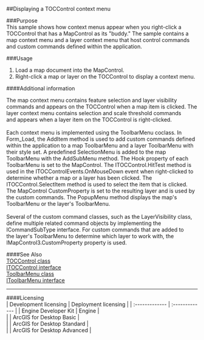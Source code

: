 ##Displaying a TOCControl context menu

###Purpose  
This sample shows how context menus appear when you right-click a TOCControl that has a MapControl as its "buddy." The sample contains a map context menu and a layer context menu that host control commands and custom commands defined within the application.  


###Usage
1. Load a map document into the MapControl.    
1. Right-click a map or layer on the TOCControl to display a context menu.   





####Additional information  
<div xmlns="http://www.w3.org/1999/xhtml" xmlns:my="http://schemas.microsoft.com/office/infopath/2003/myXSD/2006-02-10T23:25:53">The map context menu contains feature selection and layer visibility commands and appears on the TOCControl when a map item is clicked. The layer context menu contains selection and scale threshold commands and appears when a layer item on the TOCControl is right-clicked.</div>  
<div xmlns="http://www.w3.org/1999/xhtml" xmlns:my="http://schemas.microsoft.com/office/infopath/2003/myXSD/2006-02-10T23:25:53"> </div>  
<div xmlns="http://www.w3.org/1999/xhtml" xmlns:my="http://schemas.microsoft.com/office/infopath/2003/myXSD/2006-02-10T23:25:53">Each context menu is implemented using the ToolbarMenu coclass. In Form_Load, the AddItem method is used to add custom commands defined within the application to a map ToolbarMenu and a layer ToolbarMenu with their style set. A predefined SelectionMenu is added to the map ToolbarMenu with the AddSubMenu method. The Hook property of each ToolbarMenu is set to the MapControl. The ITOCControl.HitTest method is used in the ITOCControlEvents.OnMouseDown event when right-clicked to determine whether a map or a layer has been clicked. The ITOCControl.SelectItem method is used to select the item that is clicked. The MapControl CustomProperty is set to the resulting layer and is used by the custom commands. The PopupMenu method displays the map's ToolbarMenu or the layer's ToolbarMenu.</div>  
<div xmlns="http://www.w3.org/1999/xhtml" xmlns:my="http://schemas.microsoft.com/office/infopath/2003/myXSD/2006-02-10T23:25:53"> </div>  
<div xmlns="http://www.w3.org/1999/xhtml" xmlns:my="http://schemas.microsoft.com/office/infopath/2003/myXSD/2006-02-10T23:25:53">Several of the custom command classes, such as the LayerVisibility class, define multiple related command objects by implementing the ICommandSubType interface. For custom commands that are added to the layer's ToolbarMenu to determine which layer to work with, the IMapControl3.CustomProperty property is used. </div>  


####See Also  
[TOCControl class](http://desktopdev.arcgis.com/search/?q=TOCControl%20class&p=0&language=en&product=arcobjects-sdk-dotnet&version=&n=15&collection=help)  
[ITOCControl interface](http://desktopdev.arcgis.com/search/?q=ITOCControl%20interface&p=0&language=en&product=arcobjects-sdk-dotnet&version=&n=15&collection=help)  
[ToolbarMenu class](http://desktopdev.arcgis.com/search/?q=ToolbarMenu%20class&p=0&language=en&product=arcobjects-sdk-dotnet&version=&n=15&collection=help)  
[IToolbarMenu interface](http://desktopdev.arcgis.com/search/?q=IToolbarMenu%20interface&p=0&language=en&product=arcobjects-sdk-dotnet&version=&n=15&collection=help)  


---------------------------------

####Licensing  
| Development licensing | Deployment licensing | 
| :------------- | :------------- | 
| Engine Developer Kit | Engine |  
|  | ArcGIS for Desktop Basic |  
|  | ArcGIS for Desktop Standard |  
|  | ArcGIS for Desktop Advanced |  


